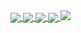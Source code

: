 <div style="display: flex; justify-content: space-evenly;">
</div>

<a href="https://github.com/OtaviOuu/ITA-IME-ArideS-Downloader">
  <img align="center" src="https://github-readme-stats.vercel.app/api/pin/?username=otaviouu&repo=ITA-IME-ArideS-Downloader&theme=one_dark_pro&utcOffset=8" />
</a>
<a href="https://github.com/OtaviOuu/Universo-Narrado-script">
  <img align="center" src="https://github-readme-stats.vercel.app/api/pin/?username=otaviouu&repo=Universo-Narrado-script&theme=one_dark_pro&utcOffset=8" />
</a>
<a href="https://github.com/OtaviOuu/UniBRData-scraper">
  <img align="center" src="https://github-readme-stats.vercel.app/api/pin/?username=otaviouu&repo=UniBRData-scraper&theme=one_dark_pro&utcOffset=8" />
</a>
<a href="https://github.com/OtaviOuu/T2Educacao-downloader">
  <img align="center" src="https://github-readme-stats.vercel.app/api/pin/?username=otaviouu&repo=T2Educacao-downloader&theme=one_dark_pro&utcOffset=8" />
</a>

<a href="https://github.com/OtaviOuu/T2Educacao-downloader">
    <img src="http://github-profile-summary-cards.vercel.app/api/cards/repos-per-language?username=otaviouu&theme=transparent" />
</a>


